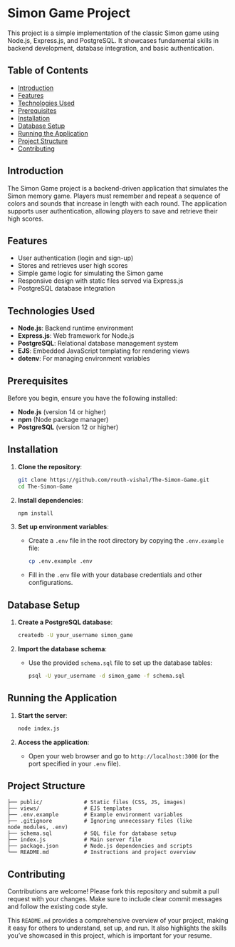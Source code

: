 # Simon Game Project

This project is a simple implementation of the classic Simon game using Node.js, Express.js, and PostgreSQL. It showcases fundamental skills in backend development, database integration, and basic authentication.

## Table of Contents

- [Introduction](#introduction)
- [Features](#features)
- [Technologies Used](#technologies-used)
- [Prerequisites](#prerequisites)
- [Installation](#installation)
- [Database Setup](#database-setup)
- [Running the Application](#running-the-application)
- [Project Structure](#project-structure)
- [Contributing](#contributing)

## Introduction

The Simon Game project is a backend-driven application that simulates the Simon memory game. Players must remember and repeat a sequence of colors and sounds that increase in length with each round. The application supports user authentication, allowing players to save and retrieve their high scores.

## Features

- User authentication (login and sign-up)
- Stores and retrieves user high scores
- Simple game logic for simulating the Simon game
- Responsive design with static files served via Express.js
- PostgreSQL database integration

## Technologies Used

- **Node.js**: Backend runtime environment
- **Express.js**: Web framework for Node.js
- **PostgreSQL**: Relational database management system
- **EJS**: Embedded JavaScript templating for rendering views
- **dotenv**: For managing environment variables

## Prerequisites

Before you begin, ensure you have the following installed:

- **Node.js** (version 14 or higher)
- **npm** (Node package manager)
- **PostgreSQL** (version 12 or higher)

## Installation

1. **Clone the repository**:
   ```bash
   git clone https://github.com/routh-vishal/The-Simon-Game.git
   cd The-Simon-Game
   ```

2. **Install dependencies**:
   ```bash
   npm install
   ```

3. **Set up environment variables**:
   - Create a `.env` file in the root directory by copying the `.env.example` file:
     ```bash
     cp .env.example .env
     ```
   - Fill in the `.env` file with your database credentials and other configurations.

## Database Setup

1. **Create a PostgreSQL database**:
   ```bash
   createdb -U your_username simon_game
   ```

2. **Import the database schema**:
   - Use the provided `schema.sql` file to set up the database tables:
     ```bash
     psql -U your_username -d simon_game -f schema.sql
     ```

## Running the Application

1. **Start the server**:
   ```bash
   node index.js
   ```

2. **Access the application**:
   - Open your web browser and go to `http://localhost:3000` (or the port specified in your `.env` file).

## Project Structure

```plaintext
├── public/             # Static files (CSS, JS, images)
├── views/              # EJS templates
├── .env.example        # Example environment variables
├── .gitignore          # Ignoring unnecessary files (like node_modules, .env)
├── schema.sql          # SQL file for database setup
├── index.js            # Main server file
├── package.json        # Node.js dependencies and scripts
└── README.md           # Instructions and project overview
```

## Contributing

Contributions are welcome! Please fork this repository and submit a pull request with your changes. Make sure to include clear commit messages and follow the existing code style.


This `README.md` provides a comprehensive overview of your project, making it easy for others to understand, set up, and run. It also highlights the skills you’ve showcased in this project, which is important for your resume.